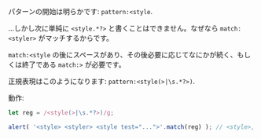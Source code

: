 
パターンの開始は明らかです: `pattern:<style`.

...しかし次に単純に `<style.*?>` と書くことはできません。なぜなら `match:<styler>` がマッチするからです。

`match:<style` の後にスペースがあり、その後必要に応じてなにかが続く、もしくは終了である `match:>` が必要です。

正規表現はこのようになります: `pattern:<style(>|\s.*?>)`.

動作:

```js run
let reg = /<style(>|\s.*?>)/g;

alert( '<style> <styler> <style test="...">'.match(reg) ); // <style>, <style test="...">
```
